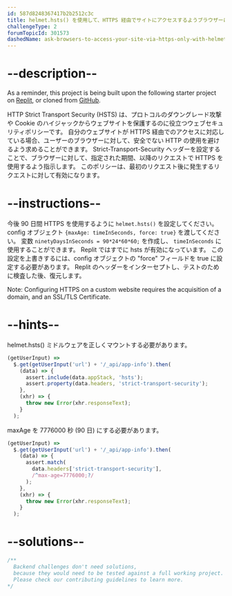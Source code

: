 ```yaml
---
id: 587d8248367417b2b2512c3c
title: helmet.hsts() を使用して、HTTPS 経由でサイトにアクセスするようブラウザーに指示する
challengeType: 2
forumTopicId: 301573
dashedName: ask-browsers-to-access-your-site-via-https-only-with-helmet-hsts
---
```


# --description--

As a reminder, this project is being built upon the following starter project on <a href="https://replit.com/github/topcoder-platform/boilerplate-infosec" target="_blank" rel="noopener noreferrer nofollow">Replit</a>, or cloned from <a href="https://github.com/topcoder-platform/boilerplate-infosec/" target="_blank" rel="noopener noreferrer nofollow">GitHub</a>.

HTTP Strict Transport Security (HSTS) は、プロトコルのダウングレード攻撃や Cookie のハイジャックからウェブサイトを保護するのに役立つウェブセキュリティポリシーです。 自分のウェブサイトが HTTPS 経由でのアクセスに対応している場合、ユーザーのブラウザーに対して、安全でない HTTP の使用を避けるよう求めることができます。 Strict-Transport-Security ヘッダーを設定することで、ブラウザーに対して、指定された期間、以降のリクエストで HTTPS を使用するよう指示します。 このポリシーは、最初のリクエスト後に発生するリクエストに対して有効になります。

# --instructions--

今後 90 日間 HTTPS を使用するように `helmet.hsts()` を設定してください。 config オブジェクト `{maxAge: timeInSeconds, force: true}` を渡してください。 変数 `ninetyDaysInSeconds = 90*24*60*60;` を作成し、 `timeInSeconds` に使用することができます。 Replit ではすでに hsts が有効になっています。 この設定を上書きするには、config オブジェクトの "force" フィールドを true に設定する必要があります。 Replit のヘッダーをインターセプトし、テストのために検査した後、復元します。

Note: Configuring HTTPS on a custom website requires the acquisition of a domain, and an SSL/TLS Certificate.

# --hints--

helmet.hsts() ミドルウェアを正しくマウントする必要があります。

```js
(getUserInput) =>
  $.get(getUserInput('url') + '/_api/app-info').then(
    (data) => {
      assert.include(data.appStack, 'hsts');
      assert.property(data.headers, 'strict-transport-security');
    },
    (xhr) => {
      throw new Error(xhr.responseText);
    }
  );
```

maxAge を 7776000 秒 (90 日) にする必要があります。

```js
(getUserInput) =>
  $.get(getUserInput('url') + '/_api/app-info').then(
    (data) => {
      assert.match(
        data.headers['strict-transport-security'],
        /^max-age=7776000;?/
      );
    },
    (xhr) => {
      throw new Error(xhr.responseText);
    }
  );
```

# --solutions--

```js
/**
  Backend challenges don't need solutions, 
  because they would need to be tested against a full working project. 
  Please check our contributing guidelines to learn more.
*/
```

